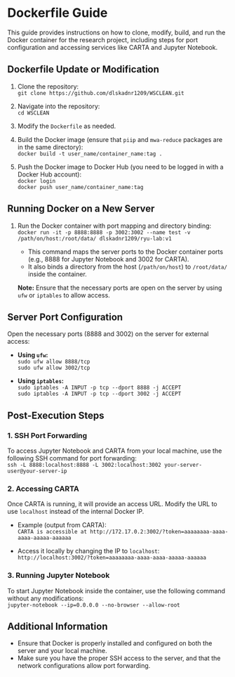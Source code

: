 # Dockerfile Guide

This guide provides instructions on how to clone, modify, build, and run the Docker container for the research project, including steps for port configuration and accessing services like CARTA and Jupyter Notebook.

## Dockerfile Update or Modification

1. Clone the repository:  
   `git clone https://github.com/dlskadnr1209/WSCLEAN.git`

2. Navigate into the repository:  
   `cd WSCLEAN`

3. Modify the `Dockerfile` as needed.

4. Build the Docker image (ensure that `piip` and `mwa-reduce` packages are in the same directory):  
   `docker build -t user_name/container_name:tag .`

5. Push the Docker image to Docker Hub (you need to be logged in with a Docker Hub account):  
   `docker login`  
   `docker push user_name/container_name:tag`

## Running Docker on a New Server

1. Run the Docker container with port mapping and directory binding:  
   `docker run -it -p 8888:8888 -p 3002:3002 --name test -v /path/on/host:/root/data/ dlskadnr1209/ryu-lab:v1`

   - This command maps the server ports to the Docker container ports (e.g., 8888 for Jupyter Notebook and 3002 for CARTA).
   - It also binds a directory from the host (`/path/on/host`) to `/root/data/` inside the container.

   **Note:** Ensure that the necessary ports are open on the server by using `ufw` or `iptables` to allow access.

## Server Port Configuration

Open the necessary ports (8888 and 3002) on the server for external access:

- **Using `ufw`:**  
   `sudo ufw allow 8888/tcp`  
   `sudo ufw allow 3002/tcp`

- **Using `iptables`:**  
   `sudo iptables -A INPUT -p tcp --dport 8888 -j ACCEPT`  
   `sudo iptables -A INPUT -p tcp --dport 3002 -j ACCEPT`

## Post-Execution Steps

### 1. SSH Port Forwarding  
   To access Jupyter Notebook and CARTA from your local machine, use the following SSH command for port forwarding:  
   `ssh -L 8888:localhost:8888 -L 3002:localhost:3002 your-server-user@your-server-ip`

### 2. Accessing CARTA  
   Once CARTA is running, it will provide an access URL. Modify the URL to use `localhost` instead of the internal Docker IP.

   - Example (output from CARTA):  
     `CARTA is accessible at http://172.17.0.2:3002/?token=aaaaaaaa-aaaa-aaaa-aaaaa-aaaaaa`

   - Access it locally by changing the IP to `localhost`:  
     `http://localhost:3002/?token=aaaaaaaa-aaaa-aaaa-aaaaa-aaaaaa`

### 3. Running Jupyter Notebook  
   To start Jupyter Notebook inside the container, use the following command without any modifications:  
   `jupyter-notebook --ip=0.0.0.0 --no-browser --allow-root`

## Additional Information

- Ensure that Docker is properly installed and configured on both the server and your local machine.
- Make sure you have the proper SSH access to the server, and that the network configurations allow port forwarding.

